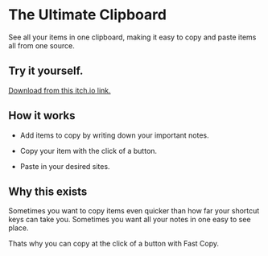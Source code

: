 # The Ultimate Clipboard

See all your items in one clipboard, making it easy to copy and paste items all from one source.

## Try it yourself.

[Download from this itch.io link.](https://eggcat.itch.io/fast-copy)

## How it works

* Add items to copy by writing down your important notes.

* Copy your item with the click of a button.

* Paste in your desired sites.

## Why this exists

Sometimes you want to copy items even quicker than how far your shortcut keys can take you. Sometimes you want all your notes in one easy to see place.

Thats why you can copy at the click of a button with Fast Copy.